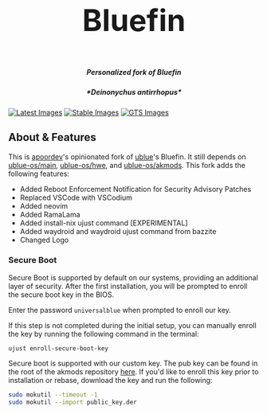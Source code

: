 <h3 align="center" style="font-size:60px;">Bluefin</h3>
<h5 align="center">Personalized fork of Bluefin</h5>
<h5 align="center">*Deinonychus antirrhopus*</h5>

[![Latest Images](https://github.com/socially-distant/bluefin/actions/workflows/build-image-latest.yml/badge.svg)](https://github.com/socially-distant/bluefin/actions/workflows/build-image-latest.yml) [![Stable Images](https://github.com/socially-distant/bluefin/actions/workflows/build-image-stable.yml/badge.svg)](https://github.com/socially-distant/bluefin/actions/workflows/build-image-stable.yml) [![GTS Images](https://github.com/socially-distant/bluefin/actions/workflows/build-image-gts.yml/badge.svg)](https://github.com/socially-distant/bluefin/actions/workflows/build-image-gts.yml) 

## About & Features

This is [apoordev](https://github.com/apoordev)'s opinionated fork of [ublue](https://universal-blue.org/)'s Bluefin. It still depends on [ublue-os/main](https://github.com/ublue-os/main), [ublue-os/hwe](https://github.com/ublue-os/hwe), and [ublue-os/akmods](https://github.com/ublue-os/akmods). This fork adds the following features:

- Added Reboot Enforcement Notification for Security Advisory Patches
- Replaced VSCode with VSCodium
- Added neovim
- Added RamaLama
- Added install-nix ujust command [EXPERIMENTAL]
- Added waydroid and waydroid ujust command from bazzite
- Changed Logo

### Secure Boot

Secure Boot is supported by default on our systems, providing an additional layer of security. After the first installation, you will be prompted to enroll the secure boot key in the BIOS.

Enter the password `universalblue`
when prompted to enroll our key.

If this step is not completed during the initial setup, you can manually enroll the key by running the following command in the terminal:

`
ujust enroll-secure-boot-key
`

Secure boot is supported with our custom key. The pub key can be found in the root of the akmods repository [here](https://github.com/ublue-os/akmods/raw/main/certs/public_key.der).
If you'd like to enroll this key prior to installation or rebase, download the key and run the following:

```bash
sudo mokutil --timeout -1
sudo mokutil --import public_key.der
